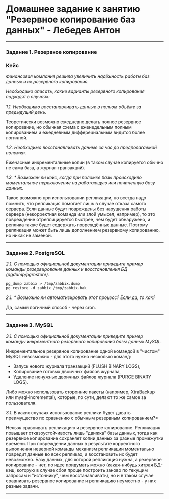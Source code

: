 # Домашнее задание к занятию "Резервное копирование баз данных" - Лебедев Антон

---

### Задание 1. Резервное копирование

### Кейс
*Финансовая компания решила увеличить надёжность работы баз данных и их резервного копирования.* 

*Необходимо описать, какие варианты резервного копирования подходят в случаях:* 

*1.1. Необходимо восстанавливать данные в полном объёме за предыдущий день.*

Теоретически возможно ежедневно делать полное резервное копирование, но обычная схема с еженедельным полным копированием и ежедневным дифферециальным видится более логичной.

*1.2. Необходимо восстанавливать данные за час до предполагаемой поломки.*

Ежечасные инкрементальные копии (в таком случае копируется обычно не сама база, а журнал транзакций).

*1.3. * Возможен ли кейс, когда при поломке базы происходило моментальное переключение на работающую или починенную базу данных.*

Такое возможно при использовании репликации, но всегда надо помнить, что репликация помогает лишь в случае отказа самого сервера. Если данные будут повреждены без нарушения работы сервера (некорректная команда или злой умысел, например), то это повреждение отреплицируется быстрее, чем будет обнаружено, и реплика также будет содержать повреждённые данные. Поэтому репликация может быть лишь дополнением резервному копированию, но никак не заменой.

---

### Задание 2. PostgreSQL

*2.1. С помощью официальной документации приведите пример команды резервирования данных и восстановления БД (pgdump/pgrestore).*
```
pg_dump zabbix > /tmp/zabbix.dump
pg_restore -d zabbix /tmp/zabbix.bak
```
*2.1. * Возможно ли автоматизировать этот процесс? Если да, то как?*

Да, самый логичный способ - через cron.

---

### Задание 3. MySQL

*3.1. С помощью официальной документации приведите пример команды инкрементного резервного копирования базы данных MySQL.* 

Инкрементальное резервное копирование одной командой в "чистом" MySQL невозможно - для этого нужно несколько команд:
 - Запуск нового журнала транзакций (FLUSH BINARY LOGS),
 - Копирование готовых двоичных файлов журнала,
 - Удаление ненужных двоичных файлов журнала (PURGE BINARY LOGS).

Либо можно использовать сторонние пакеты (например, XtraBackup или mysql-incremental), которые, по сути, делают то же самое за пользователя.

*3.1.* В каких случаях использование реплики будет давать преимущество по сравнению с обычным резервным копированием?*

Нельзя сравнивать репликацию и резервное копирование. Репликация повышает отказоустойчивость лишь "движка" базы данных, тогда как резервное копирование сохраняет копии данных за разные промежутки времени. При повреждении данных в результате корректного выполнения неверной команды механизм репликации моментально повредит данные во всех репликах, и восстановить их будет невозможно. Базу данных, для которой репликация нужна, а резервное копирование - нет, по идее придумать можно (какая-нибудь хитрая БД-кэш, которую в случае сбоя проще построить заново по текущим запросам и "источнику", чем восстанавливать), но и в таком случае сравнивать резервное копирование и репликацию неуместно - у них разные задачи.

---


